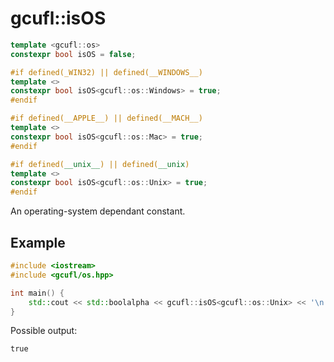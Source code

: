 # gcufl::isOS
```cpp
template <gcufl::os>
constexpr bool isOS = false;

#if defined(_WIN32) || defined(__WINDOWS__)
template <>
constexpr bool isOS<gcufl::os::Windows> = true;
#endif

#if defined(__APPLE__) || defined(__MACH__)
template <>
constexpr bool isOS<gcufl::os::Mac> = true;
#endif

#if defined(__unix__) || defined(__unix)
template <>
constexpr bool isOS<gcufl::os::Unix> = true;
#endif
```
An operating-system dependant constant.
## Example
```cpp
#include <iostream>
#include <gcufl/os.hpp>

int main() {
	std::cout << std::boolalpha << gcufl::isOS<gcufl::os::Unix> << '\n';
}
```
Possible output:
```
true
```
